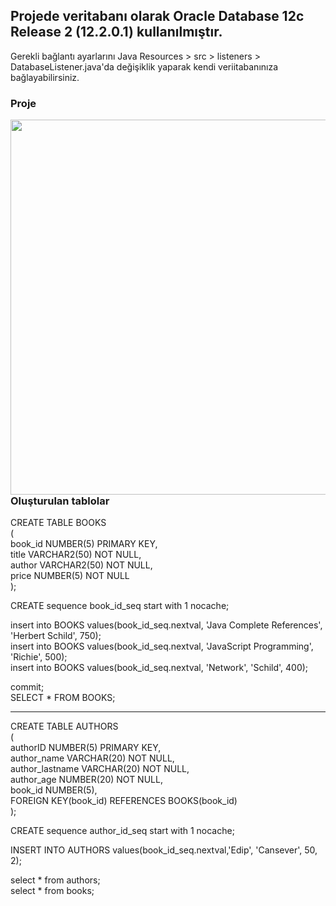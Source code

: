 ## Projede veritabanı olarak Oracle Database 12c Release 2 (12.2.0.1) kullanılmıştır.

Gerekli bağlantı ayarlarını
Java Resources > src > listeners > DatabaseListener.java'da değişiklik yaparak kendi veriitabanınıza bağlayabilirsiniz.

### Proje
<img align="left" src="https://user-images.githubusercontent.com/25962055/89287844-55529700-d65d-11ea-8f78-b5b967770803.gif" height="600" width="800"> <br>
<br><br><br><br><br><br><br><br><br><br><br><br><br><br><br><br><br><br><br><br><br><br><br><br>

### Oluşturulan tablolar
CREATE TABLE BOOKS <br>
( <br>
    book_id NUMBER(5) PRIMARY KEY, <br>
    title VARCHAR2(50) NOT NULL, <br>
    author VARCHAR2(50) NOT NULL, <br>
    price NUMBER(5) NOT NULL <br>
); <br>

CREATE sequence book_id_seq start with 1 nocache; <br>

insert into BOOKS values(book_id_seq.nextval, 'Java Complete References', 'Herbert Schild', 750); <br>
insert into BOOKS values(book_id_seq.nextval, 'JavaScript Programming', 'Richie', 500); <br>
insert into BOOKS values(book_id_seq.nextval, 'Network', 'Schild', 400); <br>

commit; <br>
SELECT * FROM BOOKS;

-------------------------------------

CREATE TABLE AUTHORS  <br>
(  <br>
    authorID NUMBER(5) PRIMARY KEY,  <br>
    author_name VARCHAR(20) NOT NULL,  <br>
    author_lastname VARCHAR(20) NOT NULL,  <br>
    author_age NUMBER(20) NOT NULL,  <br>
    book_id NUMBER(5),  <br>
    FOREIGN KEY(book_id) REFERENCES BOOKS(book_id)  <br>
);  <br>

CREATE sequence author_id_seq start with 1 nocache; <br>

INSERT INTO AUTHORS values(book_id_seq.nextval,'Edip', 'Cansever', 50, 2); <br>


select * from authors; <br>
select * from books; <br>
